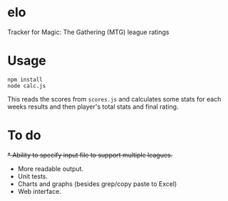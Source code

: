 # elo
Tracker for Magic: The Gathering (MTG) league ratings

# Usage
```
npm install
node calc.js
```

This reads the scores from `scores.js` and calculates some stats for each weeks results and then player's total stats and final rating.

# To do

~~* Ability to specify input file to support multiple leagues.~~
* More readable output.
* Unit tests.
* Charts and graphs (besides grep/copy paste to Excel)
* Web interface.
